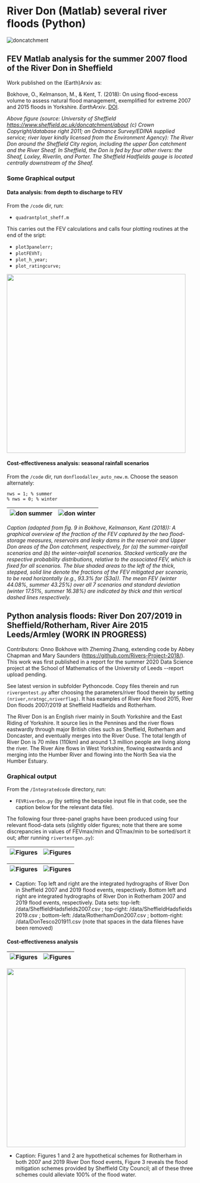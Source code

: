 # River Don (Matlab) several river floods (Python)

![doncatchment](figs/sheffield_catchment.jpg)

## FEV Matlab analysis for the summer 2007 flood of the River Don in Sheffield

Work published on the (Earth)Arxiv as: 

Bokhove, O., Kelmanson, M., & Kent, T. (2018): On using flood-excess volume to assess natural flood management, exemplified for extreme 2007 and 2015 floods in Yorkshire. *EarthArxiv*. [DOI](https://doi.org/10.31223/osf.io/87z6w).

*Above figure (source: University of Sheffield https://www.sheffield.ac.uk/doncatchment/about (c) Crown Copyright/database right 2011; an Ordnance Survey/EDINA supplied service; river layer kindly licensed from the Environment Agency): The River Don around the Sheffield City region, including the upper Don catchment and the River Sheaf. In Sheffield, the Don is fed by four other rivers: the Sheaf, Loxley, Riverlin, and Porter. The Sheffield Hadfields gauge is located centrally downstream of the Sheaf.*


### Some Graphical output 

#### Data analysis: from depth to discharge to FEV

From the ```/code``` dir, run: 
 * ```quadrantplot_sheff.m```
 
This carries out the FEV calculations and calls four plotting routines at the end of the sript:
 * ```plot3panelerr;```
 * ```plotFEVhT;```
 * ```plot_h_year;```
 * ```plot_ratingcurve;```
 
<img src="figs/shef_3panel_err.png" width="480">


#### Cost-effectiveness analysis: seasonal rainfall scenarios

From the ```/code``` dir, run ```donfloodallev_auto_new.m```. Choose the season alternately:
```
nws = 1; % summer
% nws = 0; % winter
```

![don summer](figs/donallev_summer.png) | ![don winter](figs/donallev_winter.png) 
:-------------------------:|:-------------------------:

*Caption (adapted from fig. 9 in Bokhove, Kelmanson, Kent (2018)): A graphical overview of the fraction of the FEV captured by the two flood-storage measures, reservoirs and leaky dams in the reservoir and Upper Don areas of the Don catchment, respectively, for (a) the summer-rainfall scenarios and (b) the winter-rainfall scenarios. Stacked vertically are the respective probability distributions, relative to the associated FEV, which is fixed for all scenarios. The blue shaded areas to the left of the thick, stepped, solid line denote the fractions of the FEV mitigated per scenario, to be read horizontally (e.g., 93.3% for (S3a)). The mean FEV (winter 44.08%, summer 43.25%) over all 7 scenarios and standard deviation (winter 17.51%, summer 16.38%) are indicated by thick and thin vertical dashed lines respectively.*

## Python analysis floods: River Don 207/2019 in Sheffield/Rotherham, River Aire 2015 Leeds/Armley (WORK IN PROGRESS)

Contributors: Onno Bokhove with Zheming Zhang, extending code by Abbey Chapman and Mary Saunders (https://github.com/Rivers-Project-2018/). This work was first published in a report for the summer 2020 Data Science project at the School of Mathematics of the University of Leeds --report upload pending.

See latest version in subfolder Pythoncode. Copy files therein and run ```rivergentest.py``` after choosing the parameters/river flood therein by setting ```(nriver,nratngc,nriverflag)```. It has examples of River Aire flood 2015, Rver Don floods 2007/2019 at Sheffield Hadfields and Rotherham.

The River Don is an English river mainly in South Yorkshire and the East Riding of Yorkshire. It source lies in the Pennines and the river flows eastwardly through major British cities such as Sheffield, Rotherham and Doncaster, and eventually merges into the River Ouse. The total length of River Don is 70 miles (110km) and around 1.3 million people are living along the river. The River Aire flows in West Yorkshire, flowing eastwards and merging into the Humber River and flowing into the North Sea via the Humber Estuary.

### Graphical output

From the ```/Integratedcode``` directory, run:
* ```FEVRiverDon.py```  (by setting the bespoke input file in that code, see the caption below for the relevant data file).

The following four three-panel graphs have been produced using four relevant flood-data sets (slightly older figures; note that there are some discrepancies in values of FEVmax/min and QTmax/min to be sorted/sort it out; after running ```rivertestgen.py```):

![Figures](/Figures/hadfields%202007.png) | ![Figures](/Figures/hadfields%202019.png)
:-------------------------:|:-------------------------:

![Figures](/Figures/tesco%202007.png) | ![Figures](/Figures/tesco%202019%20.png)
:-------------------------:|:-------------------------:

* Caption: Top left and right are the integrated hydrographs of River Don in Sheffield 2007 and 2019 flood events, respectively. Bottom left and right are integrated hydrographs of River Don in Rotherham 2007 and 2019 flood events, respectively. 
Data sets: top-left: /data/SheffieldHadsfields2007.csv ; top-right: /data/SheffieldHadsfields 2019.csv ; bottom-left: /data/RotherhamDon2007.csv ; bottom-right: /data/DonTesco201911.csv (note that spaces in the data filenes have been removed)

#### Cost-effectiveness analysis

![Figures](/Figures/2007%20scheme.png) | ![Figures](/Figures/2019%20shceme.png)
:-------------------------:|:-------------------------:

<img src="/Figures/sheffield%20schemes.png" width="480">


* Caption: Figures 1 and 2 are hypothetical schemes for Rotherham in both 2007 and 2019 River Don flood events, Figure 3 reveals the flood mitigation schemes provided by Sheffield City Council; all of these three schemes could alleviate 100% of the flood water.





